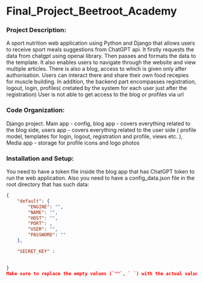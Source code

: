 # Final_Project_Beetroot_Academy

### Project Description:
A sport nutrition web application using Python and Django that allows users to receive sport meals suggestions from ChatGPT api. 
It firstly requests the data from chatgpt using openai library. Then passes and formats the data to the template.
It also enables users to navigate through the website and view multiple articles.
There is also a blog, access to which is given only after authorisation.
Users can interact there and share their own food recepies for muscle building.
In addition, the backend part encompasses registration, logout, login, profiles( cretated by the system for each user just after the registration)
User is not able to get access to the blog or profiles via url

### Code Organization:
Django project. Main app - config, blog app - covers everything related to the blog side, users app - covers everything related to the user side ( profile model,
templates for login, logout, registration and profile, views etc. ), Media app - storage for profile icons and logo photos

### Installation and Setup:
You need to have a token file inside the blog app that has ChatGPT token to run the web application. Also you need to have a config_data.json file in the root
directory that has such data:
```json
{
    "default": {
        "ENGINE": "",
        "NAME": "",
        "HOST": "",
        "PORT": ,
        "USER": "",
        "PASSWORD": ""
    },

    "SECRET_KEY" :
    

}
Make sure to replace the empty values (`""`, ` `) with the actual values for your configuration.



